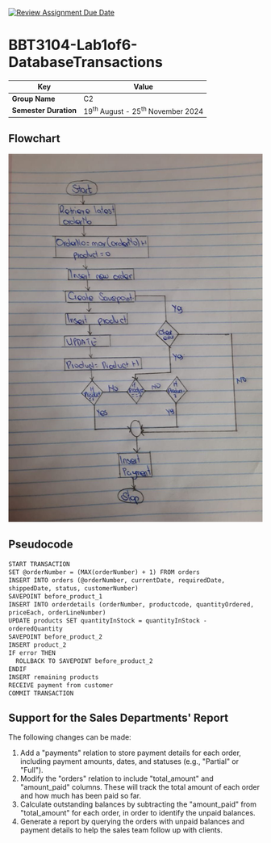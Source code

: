 [![Review Assignment Due Date](https://classroom.github.com/assets/deadline-readme-button-22041afd0340ce965d47ae6ef1cefeee28c7c493a6346c4f15d667ab976d596c.svg)](https://classroom.github.com/a/r-tQZu0l)
# BBT3104-Lab1of6-DatabaseTransactions


| **Key**                                                               | Value                                                                                                                                                                              |
|---------------|---------------------------------------------------------|
| **Group Name**                                                             | C2 |
| **Semester Duration**                                                 | 19<sup>th</sup> August - 25<sup>th</sup> November 2024                                                                                                                       |

## Flowchart
![Flowchart](images/flowchart.jpg)

## Pseudocode

```pseudo
START TRANSACTION
SET @orderNumber = (MAX(orderNumber) + 1) FROM orders
INSERT INTO orders (@orderNumber, currentDate, requiredDate, shippedDate, status, customerNumber)
SAVEPOINT before_product_1
INSERT INTO orderdetails (orderNumber, productcode, quantityOrdered, priceEach, orderLineNumber)
UPDATE products SET quantityInStock = quantityInStock - orderedQuantity
SAVEPOINT before_product_2
INSERT product_2
IF error THEN
  ROLLBACK TO SAVEPOINT before_product_2
ENDIF
INSERT remaining products
RECEIVE payment from customer
COMMIT TRANSACTION
```

## Support for the Sales Departments' Report
The following changes can be made:
1. Add a "payments" relation to store payment details for each order, including payment amounts, dates, and statuses (e.g., "Partial" or "Full").
2. Modify the "orders" relation to include "total_amount" and "amount_paid" columns. These will track the total amount of each order and how much has been paid so far.
3. Calculate outstanding balances by subtracting the "amount_paid" from "total_amount" for each order, in order to identify the unpaid balances.
4. Generate a report by querying the orders with unpaid balances and payment details to help the sales team follow up with clients.


